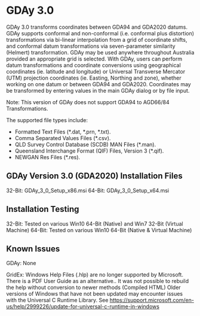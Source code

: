 # GDAy 3.0
GDAy 3.0 transforms coordinates between GDA94 and GDA2020 datums. GDAy supports conformal and non-conformal (i.e. conformal plus distortion) transformations via bi-linear interpolation from a grid of coordinate shifts, and conformal datum transformations via seven-parameter similarity (Helmert) transformation. GDAy may be used anywhere throughout Australia provided an appropriate grid is selected.
With GDAy, users can perform datum transformations and coordinate conversions using geographical coordinates (ie. latitude and longitude) or Universal Transverse Mercator (UTM) projection coordinates (ie. Easting, Northing and zone), whether working on one datum or between GDA94 and GDA2020. Coordinates may be transformed by entering values in the main GDAy dialog or by file input. 

Note: This version of GDAy does not support GDA94 to AGD66/84 Transformations.

The supported file types include:
- Formatted Text Files  (*.dat, *.prn, *.txt).
- Comma Separated Values Files  (*.csv).
- QLD Survey Control Database (SCDB) MAN Files  (*.man).
- Queensland Interchange Format (QIF) Files, Version 3  (*.qif).
- NEWGAN Res Files  (*.res).

GDAy Version 3.0 (GDA2020) Installation Files
---------------------------------------------
32-Bit: GDAy_3_0_Setup_x86.msi
64-Bit: GDAy_3_0_Setup_x64.msi

Installation Testing
--------------------
32-Bit: Tested on various Win10 64-Bit (Native) and Win7 32-Bit (Virtual Machine)
64-Bit: Tested on various Win10 64-Bit (Native & Virtual Machine)

Known Issues
------------
GDAy:
  None

GridEx:
  Windows Help Files (.hlp) are no longer supported by Microsoft. There is a PDF User Guide as an alternative.. It was not possible to rebuild the help without conversion to newer methods (Compiled HTML)
  Older versions of Windows that have not been updated may encounter issues with the Universal C Runtime Library. See https://support.microsoft.com/en-us/help/2999226/update-for-universal-c-runtime-in-windows
